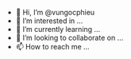 - 👋 Hi, I’m @vungocphieu
- 👀 I’m interested in ...
- 🌱 I’m currently learning ...
- 💞️ I’m looking to collaborate on ...
- 📫 How to reach me ...

<!---
vungocphieu/vungocphieu is a ✨ special ✨ repository because its `README.md` (this file) appears on your GitHub profile.
You can click the Preview link to take a look at your changes.
--->
